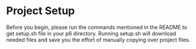 # Project Setup
Before you begin, please run the commands mentioned in the README to get setup.sh file in your p6 directory. Running setup.sh will download needed files and save you the effort of manually copying over project files.
